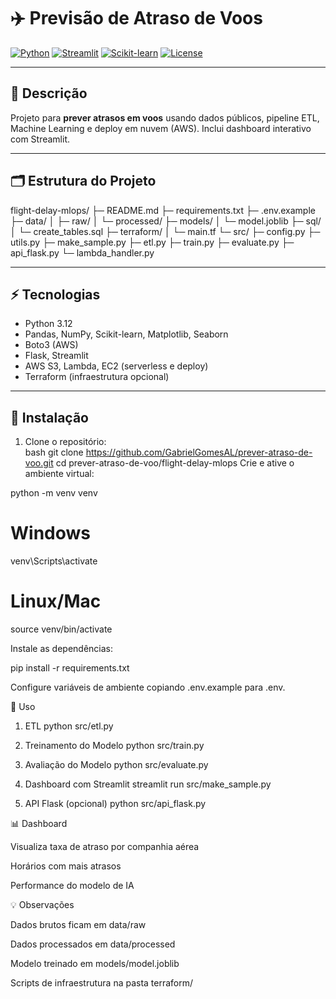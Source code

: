 # ✈️ Previsão de Atraso de Voos

[![Python](https://img.shields.io/badge/python-3.12-blue)](https://www.python.org/) 
[![Streamlit](https://img.shields.io/badge/streamlit-v1.49.1-orange)](https://streamlit.io/)
[![Scikit-learn](https://img.shields.io/badge/scikit--learn-1.7.1-green)](https://scikit-learn.org/)
[![License](https://img.shields.io/badge/license-MIT-lightgrey)](LICENSE)

---

## 🔹 Descrição
Projeto para **prever atrasos em voos** usando dados públicos, pipeline ETL, Machine Learning e deploy em nuvem (AWS). Inclui dashboard interativo com Streamlit.

---

## 🗂 Estrutura do Projeto

flight-delay-mlops/
├─ README.md
├─ requirements.txt
├─ .env.example
├─ data/
│ ├─ raw/
│ └─ processed/
├─ models/
│ └─ model.joblib
├─ sql/
│ └─ create_tables.sql
├─ terraform/
│ └─ main.tf
└─ src/
├─ config.py
├─ utils.py
├─ make_sample.py
├─ etl.py
├─ train.py
├─ evaluate.py
├─ api_flask.py
└─ lambda_handler.py


---

## ⚡ Tecnologias
- Python 3.12  
- Pandas, NumPy, Scikit-learn, Matplotlib, Seaborn  
- Boto3 (AWS)  
- Flask, Streamlit  
- AWS S3, Lambda, EC2 (serverless e deploy)  
- Terraform (infraestrutura opcional)

---

## 🚀 Instalação

1. Clone o repositório:  
bash
git clone https://github.com/GabrielGomesAL/prever-atraso-de-voo.git
cd prever-atraso-de-voo/flight-delay-mlops
Crie e ative o ambiente virtual:

python -m venv venv
# Windows
venv\Scripts\activate
# Linux/Mac
source venv/bin/activate

Instale as dependências:

pip install -r requirements.txt


Configure variáveis de ambiente copiando .env.example para .env.

🧰 Uso
1. ETL
python src/etl.py

2. Treinamento do Modelo
python src/train.py

3. Avaliação do Modelo
python src/evaluate.py

4. Dashboard com Streamlit
streamlit run src/make_sample.py

5. API Flask (opcional)
python src/api_flask.py

📊 Dashboard

Visualiza taxa de atraso por companhia aérea

Horários com mais atrasos

Performance do modelo de IA

💡 Observações

Dados brutos ficam em data/raw

Dados processados em data/processed

Modelo treinado em models/model.joblib

Scripts de infraestrutura na pasta terraform/
